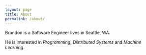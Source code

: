 ```yaml
---
layout: page
title: About
permalink: /about/
---
```


Brandon is a Software Engineer lives in Seattle, WA.

He is interested in *Programming*, *Distributed Systems* and *Machine Learning*.
